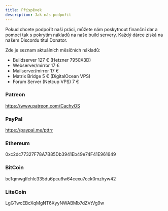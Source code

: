 ```yaml
---
title: Příspěvek
description: Jak nás podpořit
---
```


Pokud chcete podpořit naši práci, můžete nám poskytnout finanční dar a pomoci tak s pokrytím nákladů na naše build servery.
Každý dárce získá na našem Discordu titul Donator.

Zde je seznam aktuálních měsíčních nákladů:

- Buildserver 127 € (Hetzner 7950X3D)
- Webserver/mirror 17 €
- Mailserver/mirror 17 €
- Matrix Bridge 5 € (DigitalOcean VPS)
- Forum Server (Netcup VPS) 7 €

### Patreon

https://www.patreon.com/CachyOS

### PayPal

https://paypal.me/pttrr

### Ethereum

0xc2dc77327F78A7B85Db3941Eb49e74F41E961649

### BitCoin

bc1qmwglfchlc335du6pcu6w64cexu7cck0mzhyw42

### LiteCoin

LgGTwcEBcXqMgNT6XyyNWABMb7dZVtVg9w
